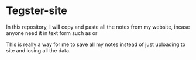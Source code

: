 # Tegster-site

In this repository, I will copy and paste all the notes from my website, incase anyone need it in text form such as or

This is really a way for me to save all my notes instead of just uploading to site and losing all the data.
